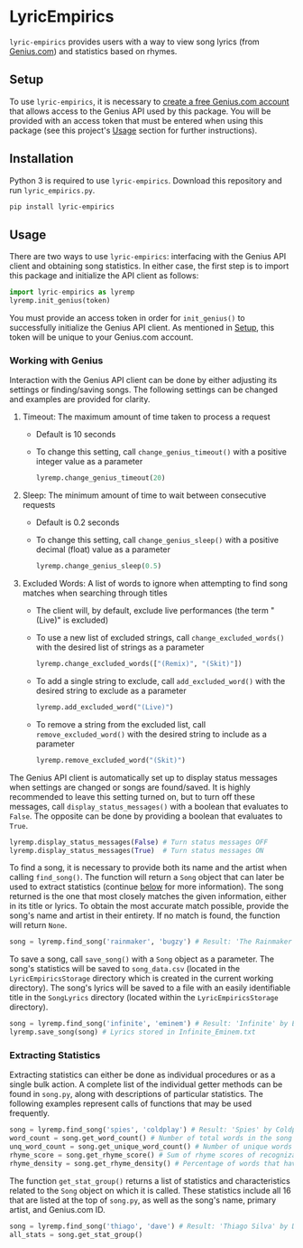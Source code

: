 # LyricEmpirics
`lyric-empirics` provides users with a way to view song lyrics (from [Genius.com](https://www.genius.com)) and statistics based on rhymes.

## Setup
To use `lyric-empirics`, it is necessary to [create a free Genius.com account](https://genius.com/signup) that allows access to the Genius API used by this package. You will be provided with an access token that must be entered when using this package (see this project's [Usage](#Usage) section for further instructions).

## Installation
Python 3 is required to use `lyric-empirics`. Download this repository and run `lyric_empirics.py`.

```bash
pip install lyric-empirics
```

## Usage
There are two ways to use `lyric-empirics`: interfacing with the Genius API client and obtaining song statistics. In either case, the first step is to import this package and initialize the API client as follows:

```python
import lyric-empirics as lyremp
lyremp.init_genius(token)
```
You must provide an access token in order for `init_genius()` to successfully initialize the Genius API client. As mentioned in [Setup](#Setup), this token will be unique to your Genius.com account.

### Working with Genius
Interaction with the Genius API client can be done by either adjusting its settings or finding/saving songs. The following settings can be changed and examples are provided for clarity.

1. Timeout: The maximum amount of time taken to process a request
    - Default is 10 seconds
    - To change this setting, call `change_genius_timeout()` with a positive integer value as a parameter

        ```python
        lyremp.change_genius_timeout(20)
        ```

2. Sleep: The minimum amount of time to wait between consecutive requests
    - Default is 0.2 seconds
    - To change this setting, call `change_genius_sleep()` with a positive decimal (float) value as a parameter

        ```python
        lyremp.change_genius_sleep(0.5)
        ```

3. Excluded Words: A list of words to ignore when attempting to find song matches when searching through titles
    - The client will, by default, exclude live performances (the term "(Live)" is excluded)
    - To use a new list of excluded strings, call `change_excluded_words()` with the desired list of strings as a parameter

        ```python
        lyremp.change_excluded_words(["(Remix)", "(Skit)"])
        ```

    - To add a single string to exclude, call `add_excluded_word()` with the desired string to exclude as a parameter

        ```python
        lyremp.add_excluded_word("(Live)")
        ```
        
    - To remove a string from the excluded list, call `remove_excluded_word()` with the desired string to include as a parameter

        ```python
        lyremp.remove_excluded_word("(Skit)")
        ```
        
The Genius API client is automatically set up to display status messages when settings are changed or songs are found/saved. It is highly recommended to leave this setting turned on, but to turn off these messages, call `display_status_messages()` with a boolean that evaluates to `False`. The opposite can be done by providing a boolean that evaluates to `True`.

```python
lyremp.display_status_messages(False) # Turn status messages OFF
lyremp.display_status_messages(True)  # Turn status messages ON
```

To find a song, it is necessary to provide both its name and the artist when calling `find_song()`. The function will return a `Song` object that can later be used to extract statistics (continue [below](#Extracting-Statistics) for more information). The song returned is the one that most closely matches the given information, either in its title or lyrics. To obtain the most accurate match possible, provide the song's name and artist in their entirety. If no match is found, the function will return `None`.

```python
song = lyremp.find_song('rainmaker', 'bugzy') # Result: 'The Rainmaker' by Bugzy Malone
```

To save a song, call `save_song()` with a `Song` object as a parameter. The song's statistics will be saved to `song_data.csv` (located in the `LyricEmpiricsStorage` directory which is created in the current working directory). The song's lyrics will be saved to a file with an easily identifiable title in the `SongLyrics` directory (located within the `LyricEmpiricsStorage` directory). 

```python
song = lyremp.find_song('infinite', 'eminem') # Result: 'Infinite' by Eminem
lyremp.save_song(song) # Lyrics stored in Infinite_Eminem.txt
```

### Extracting Statistics
Extracting statistics can either be done as individual procedures or as a single bulk action. A complete list of the individual getter methods can be found in `song.py`, along with descriptions of particular statistics. The following examples represent calls of functions that may be used frequently.

```python
song = lyremp.find_song('spies', 'coldplay') # Result: 'Spies' by Coldplay
word_count = song.get_word_count() # Number of total words in the song
unq_word_count = song.get_unique_word_count() # Number of unique words in the song
rhyme_score = song.get_rhyme_score() # Sum of rhyme scores of recognizable words
rhyme_density = song.get_rhyme_density() # Percentage of words that have rhyme score >= 1
```

The function `get_stat_group()` returns a list of statistics and characteristics related to the `Song` object on which it is called. These statistics include all 16 that are listed at the top of `song.py`, as well as the song's name, primary artist, and Genius.com ID.

```python
song = lyremp.find_song('thiago', 'dave') # Result: 'Thiago Silva' by Dave
all_stats = song.get_stat_group()
```
